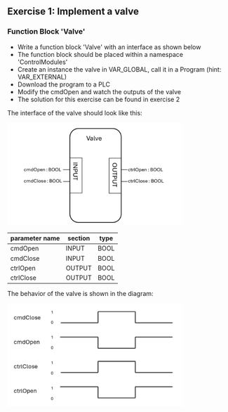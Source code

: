 ## Exercise 1: Implement a valve

### Function Block 'Valve'

* Write a function block 'Valve' with an interface as shown below
* The function block should be placed within a namespace 'ControlModules'
* Create an instance the valve in VAR_GLOBAL, call it in a Program (hint: VAR_EXTERNAL)
* Download the program to a PLC
* Modify the cmdOpen and watch the outputs of the valve
* The solution for this exercise can be found in exercise 2

The interface of the valve should look like this:

<img src="img/Valve.png" width="400"/> 

|parameter name|section|type|
|-|-|-|
|cmdOpen|INPUT|BOOL|
|cmdClose|INPUT|BOOL|
|ctrlOpen|OUTPUT|BOOL|
|ctrlClose|OUTPUT|BOOL|

The behavior of the valve is shown in the diagram:  

<img src="img/ValveBehav.png" width="400"/>

